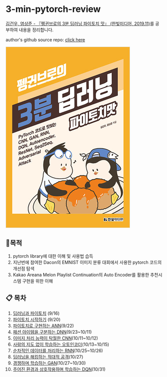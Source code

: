 # 3-min-pytorch-review
<a href="https://www.hanbit.co.kr/store/books/look.php?p_code=B7193109877">김건우, 염상준 - 『펭귄브로의 3분 딥러닝 파이토치 맛』 (한빛미디어, 2019.11)</a>를 공부하여 내용을 정리합니다.

author's github source repo: <a href="https://github.com/keon/3-min-pytorch">click here</a> 



![coverimage](img/bookcover.jpg)





## :dart: ​목적

1. pytorch library에 대한 이해 및 사용법 습득
2. 지난번에 참여한 Dacon의 EMNIST 이미지 분류 대회에서 사용한 pytorch 코드의 개선점 탐색
3.  Kakao Areana Melon Playlist Continuation의 Auto Encoder를 활용한 추천시스템 구현을 위한 이해 



## :clipboard: 목차

1. <a href="https://github.com/JerryKwon/3-min-pytorch-review/blob/master/1.%20%EB%94%A5%EB%9F%AC%EB%8B%9D%EA%B3%BC%20%ED%8C%8C%EC%9D%B4%ED%86%A0%EC%B9%98/1.%20%EB%94%A5%EB%9F%AC%EB%8B%9D%EA%B3%BC%20%ED%8C%8C%EC%9D%B4%ED%86%A0%EC%B9%98.ipynb">딥러닝과 파이토치</a> (9/16)
2. <a href="https://github.com/JerryKwon/3-min-pytorch-review/blob/master/2.%20%ED%8C%8C%EC%9D%B4%ED%86%A0%EC%B9%98%20%EC%8B%9C%EC%9E%91%ED%95%98%EA%B8%B0/2.%20%ED%8C%8C%EC%9D%B4%ED%86%A0%EC%B9%98%20%EC%8B%9C%EC%9E%91%ED%95%98%EA%B8%B0.ipynb">파이토치 시작하기</a> (9/20)
3. <a href="https://github.com/JerryKwon/3-min-pytorch-review/blob/master/3.%20%ED%8C%8C%EC%9D%B4%ED%86%A0%EC%B9%98%EB%A1%9C%20%EA%B5%AC%ED%98%84%ED%95%98%EB%8A%94%20ANN/3.%20%ED%8C%8C%EC%9D%B4%ED%86%A0%EC%B9%98%EB%A1%9C%20%EA%B5%AC%ED%98%84%ED%95%98%EB%8A%94%20ANN.ipynb">파이토치로 구현하는 ANN</a>(9/22)
4. <a href="https://github.com/JerryKwon/3-min-pytorch-review/blob/master/4.%20%ED%8C%A8%EC%85%98%20%EC%95%84%EC%9D%B4%ED%85%9C%EC%9D%84%20%EA%B5%AC%EB%B6%84%ED%95%98%EB%8A%94%20DNN/4.%20%ED%8C%A8%EC%85%98%20%EC%95%84%EC%9D%B4%ED%85%9C%EC%9D%84%20%EA%B5%AC%EB%B6%84%ED%95%98%EB%8A%94%20DNN.ipynb">패션 아이템을 구분하는 DNN</a>(9/23~10/11)
5. <a href="https://github.com/JerryKwon/3-min-pytorch-review/blob/master/5.%20%EC%9D%B4%EB%AF%B8%EC%A7%80%20%EC%B2%98%EB%A6%AC%20%EB%8A%A5%EB%A0%A5%EC%9D%B4%20%ED%83%81%EC%9B%94%ED%95%9C%20CNN/5.%20%EC%9D%B4%EB%AF%B8%EC%A7%80%20%EC%B2%98%EB%A6%AC%20%EB%8A%A5%EB%A0%A5%EC%9D%B4%20%ED%83%81%EC%9B%94%ED%95%9C%20CNN.ipynb">이미지 처리 능력이 탁월한 CNN</a>(10/11~10/12)
6. <a href="https://github.com/JerryKwon/3-min-pytorch-review/blob/master/6.%20%EC%82%AC%EB%9E%8C%EC%9D%98%20%EC%A7%80%EB%8F%84%20%EC%97%86%EC%9D%B4%20%ED%95%99%EC%8A%B5%ED%95%98%EB%8A%94%20%EC%98%A4%ED%86%A0%EC%9D%B8%EC%BD%94%EB%8D%94/6.%20%EC%82%AC%EB%9E%8C%EC%9D%98%20%EC%A7%80%EB%8F%84%20%EC%97%86%EC%9D%B4%20%ED%95%99%EC%8A%B5%ED%95%98%EB%8A%94%20%EC%98%A4%ED%86%A0%EC%9D%B8%EC%BD%94%EB%8D%94.ipynb">사람의 지도 없이 학습하는 오토인코더</a>(10/13~10/15)
7. <a href="https://github.com/JerryKwon/3-min-pytorch-review/blob/master/7.%20%EC%88%9C%EC%B0%A8%EC%A0%81%EC%9D%B8%20%EB%8D%B0%EC%9D%B4%ED%84%B0%EB%A5%BC%20%EC%B2%98%EB%A6%AC%ED%95%98%EB%8A%94%20RNN/7.%20%EC%88%9C%EC%B0%A8%EC%A0%81%EC%9D%B8_%EB%8D%B0%EC%9D%B4%ED%84%B0%EB%A5%BC_%EC%B2%98%EB%A6%AC%ED%95%98%EB%8A%94_RNN.ipynb">순차적인 데이터를 처리하는 RNN</a>(10/25~10/26)
8. <a href="https://github.com/JerryKwon/3-min-pytorch-review/blob/master/8.%20%EB%94%A5%EB%9F%AC%EB%8B%9D%EC%9D%84%20%ED%95%B4%ED%82%B9%ED%95%98%EB%8A%94%20%EC%A0%81%EB%8C%80%EC%A0%81%20%EA%B3%B5%EA%B2%A9/8.%20%EB%94%A5%EB%9F%AC%EB%8B%9D%EC%9D%84%20%ED%95%B4%ED%82%B9%ED%95%98%EB%8A%94%20%EC%A0%81%EB%8C%80%EC%A0%81%20%EA%B3%B5%EA%B2%A9.ipynb">딥러닝을 해킹하는 적대적 공격</a>(10/27)
9. <a href="https://github.com/JerryKwon/3-min-pytorch-review/blob/master/9.%20%EA%B2%BD%EC%9F%81%ED%95%98%EB%A9%B0%20%ED%95%99%EC%8A%B5%ED%95%98%EB%8A%94%20GAN/9.%20%EA%B2%BD%EC%9F%81%ED%95%98%EB%A9%B0%20%ED%95%99%EC%8A%B5%ED%95%98%EB%8A%94%20GAN.ipynb">경쟁하며 학습하는 GAN</a>(10/27~10/30)
10. <a href="https://github.com/JerryKwon/3-min-pytorch-review/blob/master/10.%20%EC%A3%BC%EC%96%B4%EC%A7%84%20%ED%99%98%EA%B2%BD%EA%B3%BC%20%EC%83%81%ED%98%B8%EC%9E%91%EC%9A%A9%ED%95%98%EB%A9%B0%20%ED%95%99%EC%8A%B5%ED%95%98%EB%8A%94%20DQN/10.%20%EC%A3%BC%EC%96%B4%EC%A7%84%20%ED%99%98%EA%B2%BD%EA%B3%BC%20%EC%83%81%ED%98%B8%EC%9E%91%EC%9A%A9%ED%95%98%EB%A9%B0%20%ED%95%99%EC%8A%B5%ED%95%98%EB%8A%94%20DQN.ipynb">주어진 환경과 상호작용하며 학습하는 DQN</a>(10/31)
